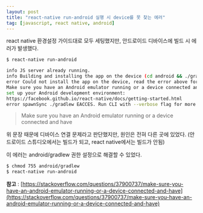 ```yaml
---
layout: post
title: "react-native run-android 실행 시 device를 못 찾는 에러"
tag: [javascript, react native, android]
---
```


react native 환경설정 가이드대로 모두 세팅했지만, 안드로이드 디바이스에 빌드 시 에러가 발생했다.

~~~bash
$ react-native run-android

info JS server already running.
info Building and installing the app on the device (cd android && ./gradlew app:installDebug)...
error Could not install the app on the device, read the error above for details.
Make sure you have an Android emulator running or a device connected and have
set up your Android development environment:
https://facebook.github.io/react-native/docs/getting-started.html
error spawnSync ./gradlew EACCES. Run CLI with --verbose flag for more details.
~~~

> Make sure you have an Android emulator running or a device connected and have

위 문장 때문에 디바이스 연결 문제라고 판단했지만, 원인은 전혀 다른 곳에 있었다.
(안드로이드 스튜디오에서는 빌드가 되고, react native에서는 빌드가 안됨)

이 에러는 android/gradlew 권한 설정으로 해결할 수 있었다.

~~~bash
$ chmod 755 android/gradlew
$ react-native run-android
~~~


**참고** : [https://stackoverflow.com/questions/37900737/make-sure-you-have-an-android-emulator-running-or-a-device-connected-and-have](https://stackoverflow.com/questions/37900737/make-sure-you-have-an-android-emulator-running-or-a-device-connected-and-have)
